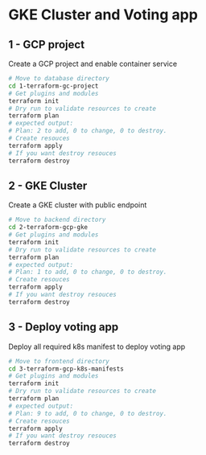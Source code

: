 # GKE Cluster and Voting app

## 1 - GCP project

Create a GCP project and enable container service

```sh
# Move to database directory
cd 1-terraform-gc-project
# Get plugins and modules
terraform init
# Dry run to validate resources to create
terraform plan
# expected output:
# Plan: 2 to add, 0 to change, 0 to destroy.
# Create resouces
terraform apply
# If you want destroy resouces
terraform destroy
```

## 2 - GKE Cluster

Create a GKE cluster with public endpoint

```sh
# Move to backend directory
cd 2-terraform-gcp-gke
# Get plugins and modules
terraform init
# Dry run to validate resources to create
terraform plan
# expected output:
# Plan: 1 to add, 0 to change, 0 to destroy.
# Create resouces
terraform apply
# If you want destroy resouces
terraform destroy
```

## 3 - Deploy voting app

Deploy all required k8s manifest to deploy voting app

```sh
# Move to frontend directory
cd 3-terraform-gcp-k8s-manifests
# Get plugins and modules
terraform init
# Dry run to validate resources to create
terraform plan
# expected output:
# Plan: 9 to add, 0 to change, 0 to destroy.
# Create resouces
terraform apply
# If you want destroy resouces
terraform destroy
```
